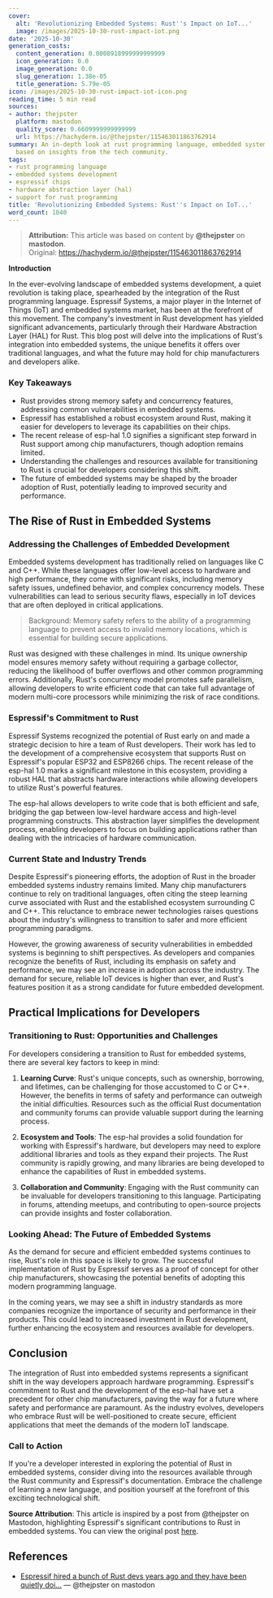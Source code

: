 ```yaml
---
cover:
  alt: 'Revolutionizing Embedded Systems: Rust''s Impact on IoT...'
  image: /images/2025-10-30-rust-impact-iot.png
date: '2025-10-30'
generation_costs:
  content_generation: 0.0008918999999999999
  icon_generation: 0.0
  image_generation: 0.0
  slug_generation: 1.38e-05
  title_generation: 5.79e-05
icon: /images/2025-10-30-rust-impact-iot-icon.png
reading_time: 5 min read
sources:
- author: thejpster
  platform: mastodon
  quality_score: 0.6609999999999999
  url: https://hachyderm.io/@thejpster/115463011863762914
summary: An in-depth look at rust programming language, embedded systems development
  based on insights from the tech community.
tags:
- rust programming language
- embedded systems development
- espressif chips
- hardware abstraction layer (hal)
- support for rust programming
title: 'Revolutionizing Embedded Systems: Rust''s Impact on IoT...'
word_count: 1040
---
```


> **Attribution:** This article was based on content by **@thejpster** on **mastodon**.  
> Original: https://hachyderm.io/@thejpster/115463011863762914

**Introduction**

In the ever-evolving landscape of embedded systems development, a quiet revolution is taking place, spearheaded by the integration of the Rust programming language. Espressif Systems, a major player in the Internet of Things (IoT) and embedded systems market, has been at the forefront of this movement. The company's investment in Rust development has yielded significant advancements, particularly through their Hardware Abstraction Layer (HAL) for Rust. This blog post will delve into the implications of Rust's integration into embedded systems, the unique benefits it offers over traditional languages, and what the future may hold for chip manufacturers and developers alike.

### Key Takeaways
- Rust provides strong memory safety and concurrency features, addressing common vulnerabilities in embedded systems.
- Espressif has established a robust ecosystem around Rust, making it easier for developers to leverage its capabilities on their chips.
- The recent release of esp-hal 1.0 signifies a significant step forward in Rust support among chip manufacturers, though adoption remains limited.
- Understanding the challenges and resources available for transitioning to Rust is crucial for developers considering this shift.
- The future of embedded systems may be shaped by the broader adoption of Rust, potentially leading to improved security and performance.

## The Rise of Rust in Embedded Systems

### Addressing the Challenges of Embedded Development

Embedded systems development has traditionally relied on languages like C and C++. While these languages offer low-level access to hardware and high performance, they come with significant risks, including memory safety issues, undefined behavior, and complex concurrency models. These vulnerabilities can lead to serious security flaws, especially in IoT devices that are often deployed in critical applications.

> Background: Memory safety refers to the ability of a programming language to prevent access to invalid memory locations, which is essential for building secure applications.

Rust was designed with these challenges in mind. Its unique ownership model ensures memory safety without requiring a garbage collector, reducing the likelihood of buffer overflows and other common programming errors. Additionally, Rust's concurrency model promotes safe parallelism, allowing developers to write efficient code that can take full advantage of modern multi-core processors while minimizing the risk of race conditions.

### Espressif's Commitment to Rust

Espressif Systems recognized the potential of Rust early on and made a strategic decision to hire a team of Rust developers. Their work has led to the development of a comprehensive ecosystem that supports Rust on Espressif's popular ESP32 and ESP8266 chips. The recent release of the esp-hal 1.0 marks a significant milestone in this ecosystem, providing a robust HAL that abstracts hardware interactions while allowing developers to utilize Rust's powerful features.

The esp-hal allows developers to write code that is both efficient and safe, bridging the gap between low-level hardware access and high-level programming constructs. This abstraction layer simplifies the development process, enabling developers to focus on building applications rather than dealing with the intricacies of hardware communication.

### Current State and Industry Trends

Despite Espressif's pioneering efforts, the adoption of Rust in the broader embedded systems industry remains limited. Many chip manufacturers continue to rely on traditional languages, often citing the steep learning curve associated with Rust and the established ecosystem surrounding C and C++. This reluctance to embrace newer technologies raises questions about the industry's willingness to transition to safer and more efficient programming paradigms.

However, the growing awareness of security vulnerabilities in embedded systems is beginning to shift perspectives. As developers and companies recognize the benefits of Rust, including its emphasis on safety and performance, we may see an increase in adoption across the industry. The demand for secure, reliable IoT devices is higher than ever, and Rust's features position it as a strong candidate for future embedded development.

## Practical Implications for Developers

### Transitioning to Rust: Opportunities and Challenges

For developers considering a transition to Rust for embedded systems, there are several key factors to keep in mind:

1. **Learning Curve**: Rust's unique concepts, such as ownership, borrowing, and lifetimes, can be challenging for those accustomed to C or C++. However, the benefits in terms of safety and performance can outweigh the initial difficulties. Resources such as the official Rust documentation and community forums can provide valuable support during the learning process.

2. **Ecosystem and Tools**: The esp-hal provides a solid foundation for working with Espressif's hardware, but developers may need to explore additional libraries and tools as they expand their projects. The Rust community is rapidly growing, and many libraries are being developed to enhance the capabilities of Rust in embedded systems.

3. **Collaboration and Community**: Engaging with the Rust community can be invaluable for developers transitioning to this language. Participating in forums, attending meetups, and contributing to open-source projects can provide insights and foster collaboration.

### Looking Ahead: The Future of Embedded Systems

As the demand for secure and efficient embedded systems continues to rise, Rust's role in this space is likely to grow. The successful implementation of Rust by Espressif serves as a proof of concept for other chip manufacturers, showcasing the potential benefits of adopting this modern programming language. 

In the coming years, we may see a shift in industry standards as more companies recognize the importance of security and performance in their products. This could lead to increased investment in Rust development, further enhancing the ecosystem and resources available for developers.

## Conclusion

The integration of Rust into embedded systems represents a significant shift in the way developers approach hardware programming. Espressif's commitment to Rust and the development of the esp-hal have set a precedent for other chip manufacturers, paving the way for a future where safety and performance are paramount. As the industry evolves, developers who embrace Rust will be well-positioned to create secure, efficient applications that meet the demands of the modern IoT landscape.

### Call to Action

If you're a developer interested in exploring the potential of Rust in embedded systems, consider diving into the resources available through the Rust community and Espressif's documentation. Embrace the challenge of learning a new language, and position yourself at the forefront of this exciting technological shift.

**Source Attribution**: This article is inspired by a post from @thejpster on Mastodon, highlighting Espressif's significant contributions to Rust in embedded systems. You can view the original post [here](https://hachyderm.io/@thejpster/115463011863762914).

## References

- [Espressif hired a bunch of Rust devs years ago and they have been quietly doi...](https://hachyderm.io/@thejpster/115463011863762914) — @thejpster on mastodon